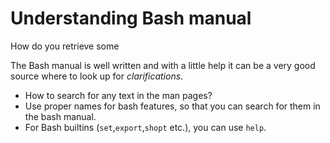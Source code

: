 # Understanding Bash manual

How do you retrieve some 

The Bash manual is well written 
and with a little help 
it can be a very good source 
where to look up for *clarifications*.

- How to search for any text in the man pages?
- Use proper names for bash features, 
  so that you can search for them in the bash manual.
- For Bash builtins (`set`,`export`,`shopt` etc.), you can use `help`.



